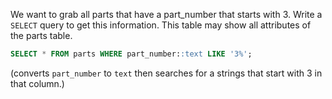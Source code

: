We want to grab all parts that have a part_number that starts with 3. Write a `SELECT` query to get this information. This table may show all attributes of the parts table.

```sql
SELECT * FROM parts WHERE part_number::text LIKE '3%';
```
(converts `part_number` to `text` then searches for a strings that start with 3 in that column.)